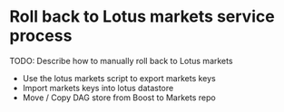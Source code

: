 # Roll back to Lotus markets service process

TODO: Describe how to manually roll back to Lotus markets

* Use the lotus markets script to export markets keys
* Import markets keys into lotus datastore
* Move / Copy DAG store from Boost to Markets repo
